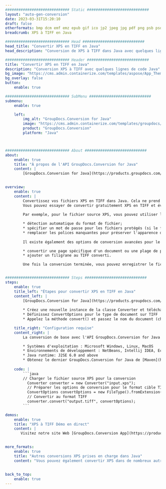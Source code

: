 ```yaml
---
############################# Static ############################
layout: "auto-gen-conversion"
date: 2023-03-31T15:20:10
draft: false
otherformats: bmp dcm emf emz epub gif ico jp2 jpeg jpg pdf png psb psd svg svgz tex tga tif tiff webp wmf wmz xps
breadcrumb: XPS à TIFF en Java

############################# Head ############################
head_title: "Convertir XPS en TIFF en Java"
head_description: "Conversion de XPS à TIFF dans Java avec quelques lignes de code. Convertissez plus de 160 formats de fichiers à l'aide de l'API de conversion de documents GroupDocs pour Java"

############################# Header ############################
title: "Convertir XPS en TIFF en Java"
description: "Conversion XPS à TIFF avec quelques lignes de code Java"
bg_image: "https://cms.admin.containerize.com/templates/aspose/App_Themes/V3/images/bg/header1.png"
bg_overlay: false
button:
    enable: true

############################# SubMenu ############################
submenu:
    enable: true

    left:
        img_alt: "GroupDocs.Conversion for Java"
        image: "https://cms.admin.containerize.com/templates/groupdocs/images/product-logos/90x90-noborder/groupdocs-conversion-java.png"
        product: "GroupDocs.Conversion"
        platform: "Java"



############################# About ############################
about:
    enable: true
    title: "À propos de l'API GroupDocs.Conversion for Java"
    content: |
        [GroupDocs.Conversion for Java](https://products.groupdocs.com/conversion/java/) est une API de conversion de format de fichier avancée pour la conversion entre les formats d'image et de document populaires tels que Microsoft Office, OpenDocument, PDF, HTML, e-mail, CAO. et bien plus encore avec seulement quelques lignes de code. L'API native détecte automatiquement les formats des documents originaux et propose de nombreuses options de personnalisation des documents convertis. Outre la fonction d'extraction d'informations d'un document, il prend également en charge la mise en cache des résultats de conversion sur le disque local par défaut. Cependant, tout type de stockage de cache peut être pris en charge en implémentant les interfaces appropriées - Amazon S3, Dropbox, Google Drive, Windows Azure, Reddis ou tout autre.
    

overview:
    enable: true
    content: |
        Convertissez vos fichiers XPS en TIFF dans Java. Cela ne prend que quelques lignes de code Java sur n'importe quelle plate-forme de votre choix, telle que Windows, Linux, macOS.
        Vous pouvez essayer de convertir gratuitement XPS en TIFF et évaluer la qualité des résultats de conversion. En plus des scripts de conversion de fichiers simples, vous pouvez essayer des options plus sophistiquées pour charger le fichier source XPS et stocker la sortie TIFF. 
        
        Par exemple, pour le fichier source XPS, vous pouvez utiliser les options de chargement suivantes :

        * détection automatique du format de fichier;
        * spécifier un mot de passe pour les fichiers protégés (si le format de fichier le prend en charge);
        * remplacer les polices manquantes pour préserver l'apparence du document.
        
        Il existe également des options de conversion avancées pour le fichier TIFF :

        * convertir une page spécifique d'un document ou une plage de pages;
        * ajouter un filigrane au TIFF converti.

        Une fois la conversion terminée, vous pouvez enregistrer le fichier TIFF dans votre chemin de fichier local ou dans un stockage tiers tel que FTP, Amazon S3, Google Drive, Dropbox, etc. Veuillez noter - pour convertir XPS à TIFF, vous n'avez pas besoin d'installer de logiciel supplémentaire, tel que MS Office, Open Office, Adobe Acrobat Reader, etc.


############################# Steps ############################
steps:
    enable: true
    title_left: "Étapes pour convertir XPS en TIFF en Java"
    content_left: |
        [GroupDocs.Conversion for Java](https://products.groupdocs.com/conversion/java/) permet aux développeurs de convertir facilement le fichier XPS en TIFF avec quelques lignes de code.
        
        * Créez une nouvelle instance de la classe Converter et téléchargez le fichier XPS avec le chemin complet
        * Définissez ConvertOptions pour le type de document sur TIFF
        * Appelez la méthode convert() et passez le nom du document (chemin complet) et le format (TIFF) en tant que paramètre

    title_right: "Configuration requise"
    content_right: |
        La conversion de base avec l'API GroupDocs.Conversion for Java peut être effectuée avec seulement quelques lignes de code. Nos API sont prises en charge sur toutes les principales plates-formes et systèmes d'exploitation. Avant d'exécuter le code ci-dessous, assurez-vous que les prérequis suivants sont installés sur votre système.

        * Systèmes d'exploitation : Microsoft Windows, Linux, MacOS
        * Environnements de développement : NetBeans, Intellij IDEA, Eclipse, etc.
        * Java runtime: J2SE 6.0 and above
        * Obtenez le dernier GroupDocs.Conversion for Java de [Maven](https://repository.groupdocs.com/webapp/#/artifacts/browse/tree/General/repo/com/groupdocs/groupdocs-conversion)
         
    code: |
        ```java    
        // Charger le fichier source XPS pour la conversion
          Converter converter = new Converter("input.xps");
          // Préparer les options de conversion pour le format cible TIFF
          ConvertOptions convertOptions = new FileType().fromExtension("tiff").getConvertOptions();
          // Convertir au format TIFF
          converter.convert("output.tiff", convertOptions);
        ```

demos:
    enable: true
    title: "XPS à TIFF Démo en direct"
    content: |
       Visitez notre site Web [GroupDocs.Conversion App](https://products.groupdocs.app/conversion/family) et essayez la conversion XPS à TIFF maintenant. La démo gratuite présente les avantages suivants
          

more_formats:
    enable: true
    title: "Autres conversions XPS prises en charge dans Java"
    content: "Vous pouvez également convertir XPS dans de nombreux autres formats de fichiers. Veuillez consulter la liste ci-dessous."
       
       
back_to_top:
    enable: true
---
```

